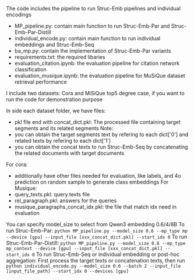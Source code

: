 The code includes the pipeline to run Struc-Emb pipelines and individual encodings

- MP_pipeline.py: contain main function to run Struc-Emb-Par and Struc-Emb-Par-Distill
- individual_encode.py: contain main function to run individual embeddings and Struc-Emb-Seq
- ba_mp.py: contain the implementation of Struc-Emb-Par variants
- requirements.txt: the required libaries
- evaluation_citation.ipynb: the evaluation pipeline for citation network classification
- evaluation_musique.ipynb: the evaluation pipeline for MuSiQue dataset retrieval performance

I include two datasets: Cora and MiSiQue top5 degree case, if you want to run the code for demonstration purpose

In side each dataset folder, we have files:
- pkl file end with concat_dict.pkl: The processed file containing target segments and its related segments
Note:
- you can obtain the target segments text by refering to each dict['0'] and related texts by refering to each dict['1']
- you can obtain the concat texts to run Struc-Emb-Seq by concatenating the related documents with target documents

For cora:
- additionally have other files needed for evaluation, like labels, and 4o prediction on random sample to generate class embeddings
For Musique:
- query_texts.pkl: query texts file
- rel_paragraph.pkl: answers for the queries
- musique_paragraphs_concat_idx.pkl: the file that match idx need in evaluation

You can specify model_size to select from Qwen3 embedding 0.6/4/8B
To run Struc-Emb-Par:
`python MP_pipeline.py --model_size 0.6 --mp_type mp --device [gpu] --input_file [xxx_concat_dict.pkl] --start_idx 0`
To run Struc-Emb-Par-Distill:
`python MP_pipeline.py --model_size 0.6 --mp_type mp_context --device [gpu] --input_file [xxx_concat_dict.pkl] --start_idx 0`
To run Struc-Emb-Seq or individual embedding or post-hoc aggregation:
First process the target texts or concatenation texts, then run
`python individual_encode.py --model_size 0.6 --batch 2 --input_file [input_file_path] --start_idx 0 --devices [gpu]`



